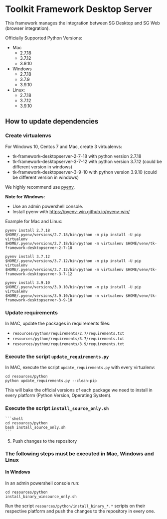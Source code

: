 # Toolkit Framework Desktop Server

This framework manages the integration between SG Desktop and SG Web 
(browser integration).

Officially Supported Python Versions:
- Mac 
  - 2.7.18
  - 3.7.12
  - 3.9.10
- Windows 
  - 2.7.18
  - 3.7.9
  - 3.9.10
- Linux: 
  - 2.7.18
  - 3.7.12
  - 3.9.10

## How to update dependencies

### Create virtualenvs

For Windows 10, Centos 7 and Mac, create 3 virtualenvs:
- tk-framework-desktopserver-2-7-18 with python version 2.7.18
- tk-framework-desktopserver-3-7-12 with python version 3.7.12 (could be different version in windows)
- tk-framework-desktopserver-3-9-10 with python version 3.9.10 (could be different version in windows)

We highly recommend use [pyenv](https://github.com/pyenv/pyenv).

**Note for Windows:** 
- Use an admin powershell console.
- Install pyenv with https://pyenv-win.github.io/pyenv-win/

Example for Mac and Linux:

```shell
pyenv install 2.7.18
$HOME/.pyenv/versions/2.7.18/bin/python -m pip install -U pip virtualenv
$HOME/.pyenv/versions/2.7.18/bin/python -m virtualenv $HOME/venv/tk-framework-desktopserver-2-7-18 
```

```shell
pyenv install 3.7.12
$HOME/.pyenv/versions/3.7.12/bin/python -m pip install -U pip virtualenv
$HOME/.pyenv/versions/3.7.12/bin/python -m virtualenv $HOME/venv/tk-framework-desktopserver-3-7-12 
```

```shell
pyenv install 3.9.10
$HOME/.pyenv/versions/3.9.10/bin/python -m pip install -U pip virtualenv
$HOME/.pyenv/versions/3.9.10/bin/python -m virtualenv $HOME/venv/tk-framework-desktopserver-3-9-10 
```
### Update requirements

In MAC, update the packages in requirements files:

- `resources/python/requirements/2.7/requirements.txt`
- `resources/python/requirements/3.7/requirements.txt`
- `resources/python/requirements/3.9/requirements.txt`

### Execute the script `update_requirements.py` 

In MAC, execute the script `update_requirements.py` with every virtualenv:

```shell
cd resources/python
python update_requirements.py --clean-pip
```

This will bake the official versions of each package we need to install in 
every platform (Python Version, Operating System).

### Execute the script `install_source_only.sh`



    ```shell
    cd resources/python
    bash install_source_only.sh
    ```

5. Push changes to the repository 

### The following steps must be executed in Mac, Windows and Linux

#### In Windows

In an admin powershell console run:

```shell
cd resources/python
install_binary_winsource_only.sh
```

Run the script `resources/python/install_binary_*.*` scripts on their respective platform and push the changes to the repository in every one.
